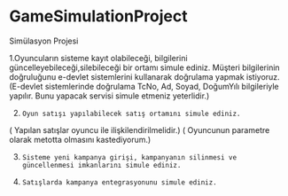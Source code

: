 # GameSimulationProject
Simülasyon Projesi

1.Oyuncuların sisteme kayıt olabileceği, bilgilerini güncelleyebileceği,silebileceği bir ortamı simule ediniz.
Müşteri bilgilerinin doğruluğunu e-devlet sistemlerini kullanarak doğrulama yapmak istiyoruz. 
(E-devlet sistemlerinde doğrulama TcNo, Ad, Soyad, DoğumYılı bilgileriyle yapılır. Bunu yapacak servisi simule etmeniz yeterlidir.)

2.     Oyun satışı yapılabilecek satış ortamını simule ediniz.
( Yapılan satışlar oyuncu ile ilişkilendirilmelidir.)
( Oyuncunun parametre olarak metotta olmasını kastediyorum.)

3.     Sisteme yeni kampanya girişi, kampanyanın silinmesi ve güncellenmesi imkanlarını simule ediniz.

4.     Satışlarda kampanya entegrasyonunu simule ediniz.
